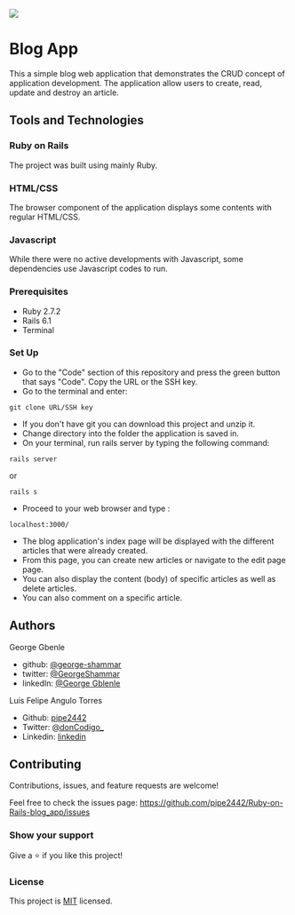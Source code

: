 ![](https://img.shields.io/badge/Microverse-blueviolet)

# Blog App
This a simple blog web application that demonstrates the CRUD concept of application development.
The application allow users to create, read, update and destroy an article.

## Tools and Technologies
### Ruby on Rails
The project was built using mainly Ruby.

### HTML/CSS
The browser component of the application displays some contents with regular HTML/CSS.

### Javascript
While there were no active developments with Javascript, some dependencies use Javascript codes to run.

### Prerequisites

- Ruby 2.7.2
- Rails 6.1
- Terminal

### Set Up

- Go to the "Code" section of this repository and press the green button that says "Code". Copy the URL or the SSH key.
- Go to the terminal and enter:
```
git clone URL/SSH key
```
- If you don't have git you can download this project and unzip it.
- Change directory into the folder the application is saved in.
- On your terminal, run rails server by typing the following command:

```
rails server
```
or 

```
rails s
```
- Proceed to your web browser and type :
```
localhost:3000/
```
- The blog application's index page will be displayed with the different articles that were already created.
- From this page, you can create new articles or navigate to the edit page page. 
- You can also display the content (body) of specific articles as well as delete articles.
- You can also comment on a specific article.

## Authors

George Gbenle

- github: [@george-shammar](https://github.com/george-shammar)
- twitter: [@GeorgeShammar](https://twitter.com/GeorgeShammar)
- linkedIn: [@George Gblenle](https://www.linkedin.com/in/georgegbenle/)

Luis Felipe Angulo Torres

- Github: [pipe2442](https://github.com/pipe2442)
- Twitter: [@donCodigo_](https://twitter.com/donCodigo_)
- Linkedin: [linkedin](https://www.linkedin.com/in/luis-felipe-angulo-torres-95098b139/)


## Contributing

Contributions, issues, and feature requests are welcome!

Feel free to check the issues page: https://github.com/pipe2442/Ruby-on-Rails-blog_app/issues

### Show your support

Give a ⭐️ if you like this project!

### License

This project is [MIT](./LICENSE) licensed.

